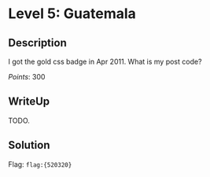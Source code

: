 Level 5: Guatemala
===================

Description
-----------

I got the gold css badge in Apr 2011. What is my post code?

*Points*: 300

WriteUp
-------

TODO.

Solution
--------

Flag: `flag:{520320}`
